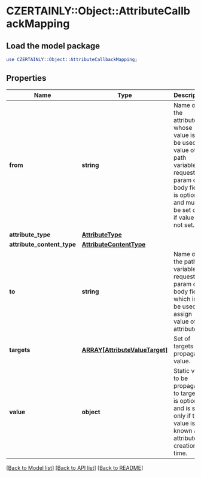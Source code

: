 # CZERTAINLY::Object::AttributeCallbackMapping

## Load the model package
```perl
use CZERTAINLY::Object::AttributeCallbackMapping;
```

## Properties
Name | Type | Description | Notes
------------ | ------------- | ------------- | -------------
**from** | **string** | Name of the attribute whose value is to be used as value of path variable or request param or body field.It is optional and must be set only if value is not set. | [optional] 
**attribute_type** | [**AttributeType**](AttributeType.md) |  | [optional] 
**attribute_content_type** | [**AttributeContentType**](AttributeContentType.md) |  | [optional] 
**to** | **string** | Name of the path variable or request param or body field which is to be used to assign value of attribute | 
**targets** | [**ARRAY[AttributeValueTarget]**](AttributeValueTarget.md) | Set of targets for propagating value. | 
**value** | **object** | Static value to be propagated to targets. It is optional and is set only if the value is known at attribute creation time. | [optional] 

[[Back to Model list]](../README.md#documentation-for-models) [[Back to API list]](../README.md#documentation-for-api-endpoints) [[Back to README]](../README.md)


